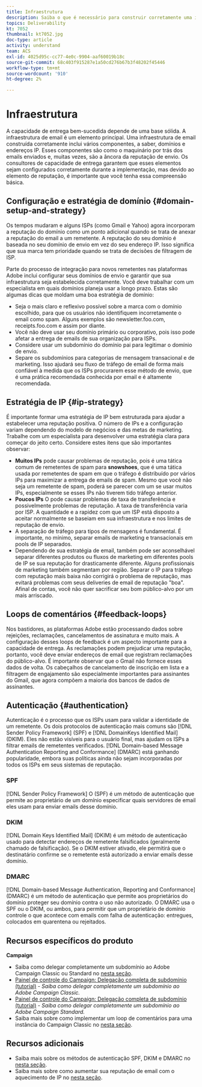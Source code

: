 ```yaml
---
title: Infraestrutura
description: Saiba o que é necessário para construir corretamente uma infraestrutura de email.
topics: Deliverability
kt: 7052
thumbnail: kt7052.jpg
doc-type: article
activity: understand
team: ACS
exl-id: 4025d95c-cc77-4e0c-9904-aaf60019b18c
source-git-commit: 68c403f915287e1a50cd276b67b3f48202f45446
workflow-type: tm+mt
source-wordcount: '910'
ht-degree: 2%

---
```


# Infraestrutura

A capacidade de entrega bem-sucedida depende de uma base sólida. A infraestrutura de email é um elemento principal. Uma infraestrutura de email construída corretamente inclui vários componentes, a saber, domínios e endereços IP. Esses componentes são como o maquinário por trás dos emails enviados e, muitas vezes, são a âncora da reputação de envio. Os consultores de capacidade de entrega garantem que esses elementos sejam configurados corretamente durante a implementação, mas devido ao elemento de reputação, é importante que você tenha essa compreensão básica.

## Configuração e estratégia de domínio {#domain-setup-and-strategy}

Os tempos mudaram e alguns ISPs (como Gmail e Yahoo) agora incorporam a reputação do domínio como um ponto adicional quando se trata de anexar a reputação do email a um remetente. A reputação do seu domínio é baseada no seu domínio de envio em vez do seu endereço IP. Isso significa que sua marca tem prioridade quando se trata de decisões de filtragem de ISP.

Parte do processo de integração para novos remetentes nas plataformas Adobe inclui configurar seus domínios de envio e garantir que sua infraestrutura seja estabelecida corretamente. Você deve trabalhar com um especialista em quais domínios planeja usar a longo prazo. Estas são algumas dicas que moldam uma boa estratégia de domínio:

* Seja o mais claro e reflexivo possível sobre a marca com o domínio escolhido, para que os usuários não identifiquem incorretamente o email como spam. Alguns exemplos são newsletter.foo.com, receipts.foo.com e assim por diante.
* Você não deve usar seu domínio primário ou corporativo, pois isso pode afetar a entrega de emails de sua organização para ISPs.
* Considere usar um subdomínio do domínio pai para legitimar o domínio de envio.
* Separe os subdomínios para categorias de mensagem transacional e de marketing. Isso ajudará seu fluxo de tráfego de email de forma mais confiável à medida que os ISPs procurarem esse método de envio, que é uma prática recomendada conhecida por email e é altamente recomendada.

## Estratégia de IP {#ip-strategy}

É importante formar uma estratégia de IP bem estruturada para ajudar a estabelecer uma reputação positiva. O número de IPs e a configuração variam dependendo do modelo de negócios e das metas de marketing. Trabalhe com um especialista para desenvolver uma estratégia clara para começar do jeito certo. Considere estes itens que são importantes observar:

* **Muitos IPs** pode causar problemas de reputação, pois é uma tática comum de remetentes de spam para **snowshoes**, que é uma tática usada por remetentes de spam em que o tráfego é distribuído por vários IPs para maximizar a entrega de emails de spam. Mesmo que você não seja um remetente de spam, poderá se parecer com um se usar muitos IPs, especialmente se esses IPs não tiverem tido tráfego anterior.
* **Poucos IPs** O pode causar problemas de taxa de transferência e possivelmente problemas de reputação. A taxa de transferência varia por ISP. A quantidade e a rapidez com que um ISP está disposto a aceitar normalmente se baseiam em sua infraestrutura e nos limites de reputação de envio.
* A separação de tráfego para tipos de mensagens é fundamental. É importante, no mínimo, separar emails de marketing e transacionais em pools de IP separados.
* Dependendo de sua estratégia de email, também pode ser aconselhável separar diferentes produtos ou fluxos de marketing em diferentes pools de IP se sua reputação for drasticamente diferente. Alguns profissionais de marketing também segmentam por região. Separar o IP para tráfego com reputação mais baixa não corrigirá o problema de reputação, mas evitará problemas com seus deliveries de email de reputação &quot;boa&quot;. Afinal de contas, você não quer sacrificar seu bom público-alvo por um mais arriscado.

## Loops de comentários {#feedback-loops}

Nos bastidores, as plataformas Adobe estão processando dados sobre rejeições, reclamações, cancelamentos de assinatura e muito mais. A configuração desses loops de feedback é um aspecto importante para a capacidade de entrega. As reclamações podem prejudicar uma reputação, portanto, você deve enviar endereços de email que registram reclamações do público-alvo. É importante observar que o Gmail não fornece esses dados de volta. Os cabeçalhos de cancelamento de inscrição em lista e a filtragem de engajamento são especialmente importantes para assinantes do Gmail, que agora compõem a maioria dos bancos de dados de assinantes.

## Autenticação {#authentication}

Autenticação é o processo que os ISPs usam para validar a identidade de um remetente. Os dois protocolos de autenticação mais comuns são [!DNL Sender Policy Framework] (SPF) e [!DNL DomainKeys Identified Mail] (DKIM). Eles não estão visíveis para o usuário final, mas ajudam os ISPs a filtrar emails de remetentes verificados. [!DNL Domain-based Message Authentication Reporting and Conformance] (DMARC) está ganhando popularidade, embora suas políticas ainda não sejam incorporadas por todos os ISPs em seus sistemas de reputação.

### SPF

[!DNL Sender Policy Framework] O (SPF) é um método de autenticação que permite ao proprietário de um domínio especificar quais servidores de email eles usam para enviar emails desse domínio.

### DKIM

[!DNL Domain Keys Identified Mail] (DKIM) é um método de autenticação usado para detectar endereços de remetente falsificados (geralmente chamado de falsificação). Se o DKIM estiver ativado, ele permitirá que o destinatário confirme se o remetente está autorizado a enviar emails desse domínio.

### DMARC

[!DNL Domain-based Message Authentication, Reporting and Conformance] (DMARC) é um método de autenticação que permite aos proprietários do domínio proteger seu domínio contra o uso não autorizado. O DMARC usa o SPF ou o DKIM, ou ambos, para permitir que um proprietário de domínio controle o que acontece com emails com falha de autenticação: entregues, colocados em quarentena ou rejeitados.

## Recursos específicos do produto

**Campaign**

* Saiba como delegar completamente um subdomínio ao Adobe Campaign Classic ou Standard no [nesta seção](/help/additional-resources/ac-domain-name-setup.md).
* [Painel de controle do Campaign: Delegação completa de subdomínio (tutorial)](https://experienceleague.adobe.com/docs/campaign-classic-learn/control-panel/subdomains-and-certificates/subdomain-delegation.html) - *Saiba como delegar completamente um subdomínio ao Adobe Campaign Classic.*
* [Painel de controle do Campaign: Delegação completa de subdomínio (tutorial)](https://experienceleague.adobe.com/docs/campaign-standard-learn/control-panel/subdomains-and-certificates/subdomain-delegation.html) - *Saiba como delegar completamente um subdomínio ao Adobe Campaign Standard.*
* Saiba mais sobre como implementar um loop de comentários para uma instância do Campaign Classic no [nesta seção](/help/additional-resources/acc-technical-recommendations.md#feedback-loop-acc).

## Recursos adicionais

* Saiba mais sobre os métodos de autenticação SPF, DKIM e DMARC no [nesta seção](/help/additional-resources/authentication.md).
* Saiba mais sobre como aumentar sua reputação de email com o aquecimento de IP no [nesta seção](/help/additional-resources/increase-reputation-with-ip-warming.md).
